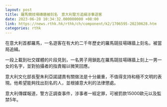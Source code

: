 ```yaml
---
layout: post
title: 羅馬競技場磚牆被刻名　意大利警方追緝涉事遊客
date: 2023-06-28 10:34:32.000000000 +08:00
link: https://news.rthk.hk/rthk/ch/component/k2/1706595-20230628.htm
categories: rthk
---
```


在意大利首都羅馬，一名遊客在有大約二千年歷史的羅馬競技場磚牆上刻名，被當局追緝。

一段上載到社交媒體的片段見到，一名男子用鎖匙在羅馬競技場磚牆上刻上一男一女的名字，並對拍攝者的指責報以微笑回應。

意大利文化部長聖朱利亞諾譴責有關做法是十分嚴重，不值得支持和極不文明的表現。他希望能夠找出刻名的人，並根據意大利的法律懲處。

意大利傳媒報道，警方正調查事件，涉事者一經定罪，可被罰款15000歐元以及監禁5年。
